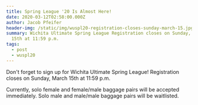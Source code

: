 ```yaml
---
title: Spring League '20 Is Almost Here!
date: 2020-03-12T02:58:00.000Z
author: Jacob Pfeifer
header-img: /static/img/wuspl20-registration-closes-sunday-march-15.jpg
summary: Wichita Ultimate Spring League Registration closes on Sunday, March
  15th at 11:59 p.m.
tags:
  - post
  - wuspl20
---
```

Don't forget to sign up for Wichita Ultimate Spring League! Registration closes on Sunday, March 15th at 11:59 p.m.

Currently, solo female and female/male baggage pairs will be accepted immediately. Solo male and male/male baggage pairs will be waitlisted.
